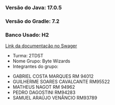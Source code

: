 ### Versão do Java: 17.0.5
### Versão do Gradle: 7.2
### Banco Usado: H2

[Link da documentação no Swager](http://localhost:8080/swagger-ui/index.html)

- Turma: 2TDST
- Nome Grupo: Byte Wizards
- Integrantes do grupo:
 * GABRIEL COSTA MARQUES RM 94012 
 * GUILHERME SOARES CAVALCANTE RM95522
 * MATHEUS NAGOT RM 94962
 * PEDRO DAGOSTINI RM94283
 * SAMUEL ARAÚJO VENÂNCIO RM93789
